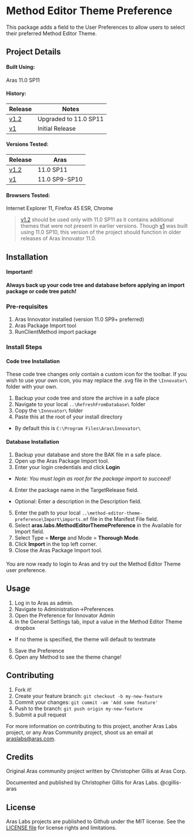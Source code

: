 # Method Editor Theme Preference

This package adds a field to the User Preferences to allow users to select their preferred Method Editor Theme.

## Project Details

#### Built Using:
Aras 11.0 SP11

#### History:
Release | Notes
--------|--------
[v1.2](https://github.com/ArasLabs/method-editor-theme-preference/releases/tag/v1.2) | Upgraded to 11.0 SP11
[v1](https://github.com/ArasLabs/method-editor-theme-preference/releases/tag/v1) | Initial Release

#### Versions Tested:
Release | Aras
--------|-------
[v1.2](https://github.com/ArasLabs/method-editor-theme-preference/releases/tag/v1.2) | 11.0 SP11
[v1](https://github.com/ArasLabs/method-editor-theme-preference/releases/tag/v1) | 11.0 SP9-SP10 

#### Browsers Tested:
Internet Explorer 11, Firefox 45 ESR, Chrome

> [v1.2](https://github.com/ArasLabs/method-editor-theme-preference/releases/tag/v1.2) should be used only with 11.0 SP11 as it contains additional themes that were not present in earlier versions. Though [v1](https://github.com/ArasLabs/method-editor-theme-preference/releases/tag/v1) was built using 11.0 SP10, this version of the project should function in older releases of Aras Innovator 11.0.

## Installation

#### Important!
**Always back up your code tree and database before applying an import package or code tree patch!**

### Pre-requisites

1. Aras Innovator installed (version 11.0 SP9+ preferred)
2. Aras Package Import tool
3. RunClientMethod import package

### Install Steps

#### Code tree Installation
These code tree changes only contain a custom icon for the toolbar. If you wish to use your own icon, you may replace the .svg file in the `\Innovator\` folder with your own.

1. Backup your code tree and store the archive in a safe place
2. Navigate to your local `..\RefreshFromDatabase\` folder
3. Copy the `\Innovator\` folder 
4. Paste this at the root of your install directory
+ By default this is `C:\Program Files\Aras\Innovator\`

#### Database Installation
1. Backup your database and store the BAK file in a safe place.
2. Open up the Aras Package Import tool.
3. Enter your login credentials and click **Login**
  * _Note: You must login as root for the package import to succeed!_
4. Enter the package name in the TargetRelease field.
  * Optional: Enter a description in the Description field.
5. Enter the path to your local `..\method-editor-theme-preference\Import\imports.mf` file in the Manifest File field.
6. Select **aras.labs.MethodEditorThemePreference** in the Available for Import field.
7. Select Type = **Merge** and Mode = **Thorough Mode**.
8. Click **Import** in the top left corner.
9. Close the Aras Package Import tool.

#### 

You are now ready to login to Aras and try out the Method Editor Theme user preference.

## Usage

1. Log in to Aras as admin.
2. Navigate to Administration->Preferences
3. Open the Preference for Innovator Admin
4. In the General Settings tab, input a value in the Method Editor Theme dropbox
+ If no theme is specified, the theme will default to textmate
5. Save the Preference
6. Open any Method to see the theme change!


## Contributing

1. Fork it!
2. Create your feature branch: `git checkout -b my-new-feature`
3. Commit your changes: `git commit -am 'Add some feature'`
4. Push to the branch: `git push origin my-new-feature`
5. Submit a pull request

For more information on contributing to this project, another Aras Labs project, or any Aras Community project, shoot us an email at araslabs@aras.com.

## Credits

Original Aras community project written by Christopher Gillis at Aras Corp.

Documented and published by Christopher Gillis for Aras Labs. @cgillis-aras

## License

Aras Labs projects are published to Github under the MIT license. See the [LICENSE file](./LICENSE) for license rights and limitations.